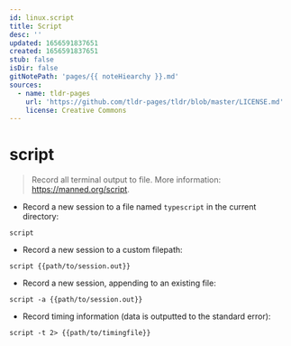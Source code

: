 ```yaml
---
id: linux.script
title: Script
desc: ''
updated: 1656591837651
created: 1656591837651
stub: false
isDir: false
gitNotePath: 'pages/{{ noteHiearchy }}.md'
sources:
  - name: tldr-pages
    url: 'https://github.com/tldr-pages/tldr/blob/master/LICENSE.md'
    license: Creative Commons
---
```

# script

> Record all terminal output to file.
> More information: <https://manned.org/script>.

- Record a new session to a file named `typescript` in the current directory:

`script`

- Record a new session to a custom filepath:

`script {{path/to/session.out}}`

- Record a new session, appending to an existing file:

`script -a {{path/to/session.out}}`

- Record timing information (data is outputted to the standard error):

`script -t 2> {{path/to/timingfile}}`

